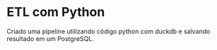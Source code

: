# ETL com Python

Criado uma pipeline utilizando código python com duckdb e salvando resultado em um PostgreSQL.


